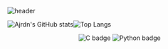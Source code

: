 ![header](https://capsule-render.vercel.app/api?type=waving&color=2fe2fa&height=300&section=header&text=Welcome%20To%20My%20GitHub!&fontSize=70&animation=twinkling&fontColor=ffffff&fontAlignY=43)

![Ajrdn's GitHub stats](https://github-readme-stats.vercel.app/api?username=Ajrdn&show_icons=true&theme=radical)![Top Langs](https://github-readme-stats.vercel.app/api/top-langs/?username=Ajrdn&layout=compact&theme=monokai)

<div align="center">
  
  ![C badge](https://img.shields.io/badge/C-a2effd?style=flat&logo=C&logoColor=f5f103)
  ![Python badge](https://img.shields.io/badge/Python-a2effd?style=flat&logo=Python&logoColor=f5f103)
<div>
